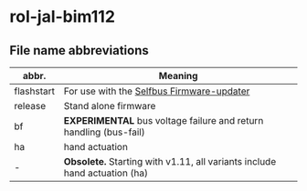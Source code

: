 # rol-jal-bim112

## File name abbreviations

| abbr.      | Meaning                                                                                                         |
|------------|-----------------------------------------------------------------------------------------------------------------|
| flashstart | For use with the [Selfbus Firmware-updater](https://selfbus.org/wiki/software/tools/7-selfbus-bus-updater-tool) |
| release    | Stand alone firmware                                                                                            |
| bf         | **EXPERIMENTAL** bus voltage failure and return handling (bus-fail)                                             |
| ha         | hand actuation                                                                                                  |
| -          | **Obsolete.** Starting with v1.11, all variants include hand actuation (ha)                                     |
